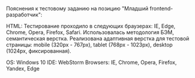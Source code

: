 Пояснения к тестовому заданию на позицию "Младший frontend-разработчик":

HTML:
Тестирование проходило в следующих браузерах: IE, Edge, Chrome, Opera, Firefox, Safari.
Использовалась методология БЭМ, семантическая верстка.
Реализована адаптивная верстка для тестовой страницы: mobile (320px - 767px), tablet (768px - 1023px), desktop (1024px, фиксированная).

OS: Windows 10
IDE: WebStorm
Browsers: IE, Chrome, Opera, Firefox, Yandex, Edge
